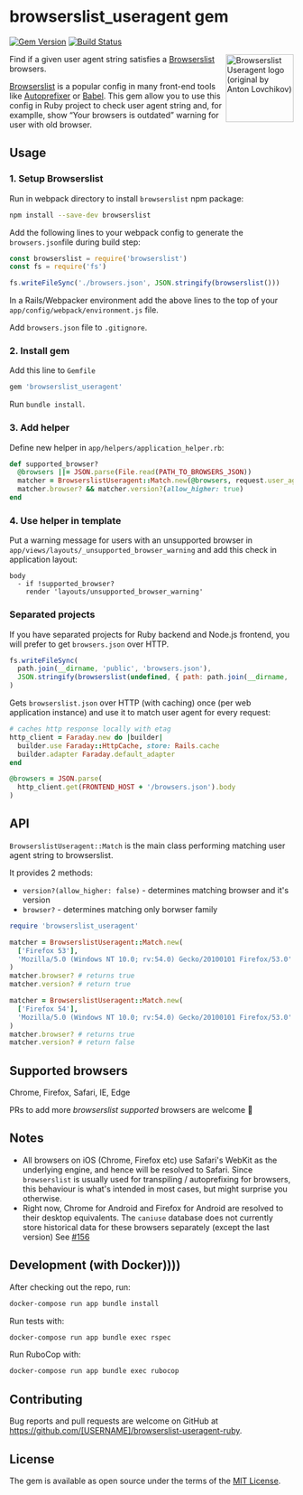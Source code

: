 # browserslist_useragent gem
[![Gem Version](https://badge.fury.io/rb/browserslist_useragent.svg)](https://badge.fury.io/rb/browserslist_useragent)
[![Build Status](https://travis-ci.org/browserslist/browserslist-useragent-ruby.svg?branch=master)](https://travis-ci.org/browserslist/browserslist-useragent-ruby)

<img align="right" width="120" height="120"
  src="https://cdn.rawgit.com/pastelsky/browserslist-useragent/master/logo.svg" alt="Browserslist Useragent logo (original by Anton Lovchikov)" />

Find if a given user agent string satisfies a [Browserslist](https://github.com/ai/browserslist) browsers.

[Browserslist](https://github.com/browserslist/browserslist) is a popular config in many front-end tools like [Autoprefixer](https://github.com/postcss/autoprefixer) or [Babel](https://github.com/babel/babel/tree/master/packages/babel-preset-env). This gem allow you to use this config in Ruby project to check user agent string and, for examplle, show “Your browsers is outdated” warning for user with old browser.

## Usage

### 1. Setup Browserslist

Run in webpack directory to install `browserslist` npm package:

```sh
npm install --save-dev browserslist
```

Add the following lines to your webpack config to generate the `browsers.json`file during build step:

```javascript
const browserslist = require('browserslist')
const fs = require('fs')

fs.writeFileSync('./browsers.json', JSON.stringify(browserslist()))
```

In a Rails/Webpacker environment add the above lines to the top of your `app/config/webpack/environment.js` file.

Add `browsers.json` file to `.gitignore`.

### 2. Install gem

Add this line to `Gemfile`

```ruby
gem 'browserslist_useragent'
```

Run `bundle install`.

### 3. Add helper

Define new helper in `app/helpers/application_helper.rb`:

```ruby
def supported_browser?
  @browsers ||= JSON.parse(File.read(PATH_TO_BROWSERS_JSON))
  matcher = BrowserslistUseragent::Match.new(@browsers, request.user_agent)
  matcher.browser? && matcher.version?(allow_higher: true)
end
```

### 4. Use helper in template

Put a warning message for users with an unsupported browser in `app/views/layouts/_unsupported_browser_warning` and add this check in application layout:

```haml
body
  - if !supported_browser?
    render 'layouts/unsupported_browser_warning'
```

### Separated projects

If you have separated projects for Ruby backend and Node.js frontend, you will prefer to get `browsers.json` over HTTP.

```javascript
fs.writeFileSync(
  path.join(__dirname, 'public', 'browsers.json'),
  JSON.stringify(browserslist(undefined, { path: path.join(__dirname, '..') }))
)
```

Gets `browserslist.json` over HTTP (with caching) once (per web application instance) and use it to match user agent for every request:

```ruby
# caches http response locally with etag
http_client = Faraday.new do |builder|
  builder.use Faraday::HttpCache, store: Rails.cache
  builder.adapter Faraday.default_adapter
end

@browsers = JSON.parse(
  http_client.get(FRONTEND_HOST + '/browsers.json').body
)
```

## API
`BrowserslistUseragent::Match` is the main class performing matching user agent string to browserslist.

It provides 2 methods:
 - `version?(allow_higher: false)` - determines matching browser and it's version
 - `browser?` - determines matching only borwser family

```ruby
require 'browserslist_useragent'

matcher = BrowserslistUseragent::Match.new(
  ['Firefox 53'],
  'Mozilla/5.0 (Windows NT 10.0; rv:54.0) Gecko/20100101 Firefox/53.0'
)
matcher.browser? # returns true
matcher.version? # return true

matcher = BrowserslistUseragent::Match.new(
  ['Firefox 54'],
  'Mozilla/5.0 (Windows NT 10.0; rv:54.0) Gecko/20100101 Firefox/53.0'
)
matcher.browser? # returns true
matcher.version? # return false
```

## Supported browsers

Chrome, Firefox, Safari, IE, Edge
 
PRs to add more _browserslist supported_ browsers are welcome 👋

## Notes

* All browsers on iOS (Chrome, Firefox etc) use Safari's WebKit as the underlying engine, and hence will be resolved to Safari. Since `browserslist` is usually used for
  transpiling / autoprefixing for browsers, this behaviour is what's intended in most cases, but might surprise you otherwise.
* Right now, Chrome for Android and Firefox for Android are resolved to their desktop equivalents. The `caniuse` database does not currently store historical data for these browsers separately (except the last version) See [#156](https://github.com/ai/browserslist/issues/156)

## Development (with Docker))))

After checking out the repo, run:

```bash
docker-compose run app bundle install
```

Run tests with:

```bash
docker-compose run app bundle exec rspec
```

Run RuboCop with:

```bash
docker-compose run app bundle exec rubocop
```

## Contributing

Bug reports and pull requests are welcome on GitHub at https://github.com/[USERNAME]/browserslist-useragent-ruby.

## License

The gem is available as open source under the terms of the [MIT License](https://opensource.org/licenses/MIT).
